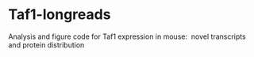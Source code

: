 # Taf1-longreads
Analysis and figure code for Taf1 expression in mouse:  novel transcripts and protein distribution  

